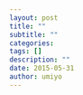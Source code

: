```yaml
---
layout: post
title: ""
subtitle: ""
categories:
tags: []
description: ""
date: 2015-05-31
author: umiyo
---
```

